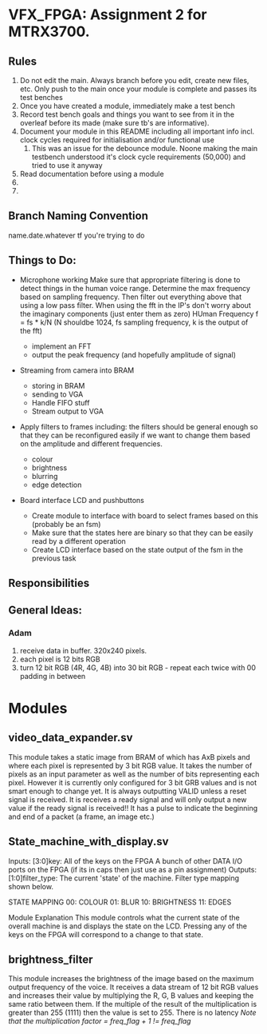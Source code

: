 # VFX_FPGA: Assignment 2 for MTRX3700.

## Rules
1. Do not edit the main. Always branch before you edit, create new files, etc. Only push to the main once your module is complete and passes its test benches
2. Once you have created a module, immediately make a test bench
3. Record test bench goals and things you want to see from it in the overleaf before its made (make sure tb's are informative).
4. Document your module in this README including all important info incl. clock cycles required for initialisation and/or functional use
    1. This was an issue for the debounce module. Noone making the main testbench understood it's clock cycle requirements (50,000) and tried to use it anyway
5. Read documentation before using a module
6. 
7. 

## Branch Naming Convention
name.date.whatever tf you're trying to do

## Things to Do:

- Microphone working
  Make sure that appropriate filtering is done to detect things in the human voice range.
  Determine the max frequency based on sampling frequency. Then filter out everything above that using a low pass filter.
  When using the fft in the IP's don't worry about the imaginary components (just enter them as zero)
  HUman Frequency f = fs * k/N (N shouldbe 1024, fs sampling frequency, k is the output of the fft)
  
    - implement an FFT
    - output the peak frequency (and hopefully amplitude of signal)

- Streaming from camera into BRAM
    - storing in BRAM
    - sending to VGA
    - Handle FIFO stuff
    - Stream output to VGA

- Apply filters to frames including:
      the filters should be general enough so that they can be reconfigured easily if we want to change
      them based on the amplitude and different frequencies.
    - colour
    - brightness
    - blurring
    - edge detection

- Board interface LCD and pushbuttons 
    - Create module to interface with board to select frames based on this (probably be an fsm)
    - Make sure that the states here are binary so that they can be easily read by a different operation
    - Create LCD interface based on the state output of the fsm in the previous task

## Responsibilities

## General Ideas:
### Adam
1. receive data in buffer. 320x240 pixels.
2. each pixel is 12 bits RGB
3. turn 12 bit RGB (4R, 4G, 4B) into 30 bit RGB - repeat each twice with 00 padding in between

# Modules

## video_data_expander.sv
This module takes a static image from BRAM of which has AxB pixels and where each pixel is represented by 3 bit RGB value. 
It takes the number of pixels as an input parameter as well as the number of bits representing each pixel. However it is currently only configured for 3 bit GRB values and is not smart enough to change yet.
It is always outputting VALID unless a reset signal is received.
It is receives a ready signal and will only output a new value if the ready signal is received!!
It has a pulse to indicate the beginning and end of a packet (a frame, an image etc.)

## State_machine_with_display.sv
Inputs: 
    [3:0]key: All of the keys on the FPGA
    A bunch of other DATA I/O ports on the FPGA (if its in caps then just use as a pin assignment)
Outputs:
    [1:0]filter_type: The current 'state' of the machine. Filter type mapping shown below.

STATE MAPPING
    00: COLOUR
    01: BLUR
    10: BRIGHTNESS
    11: EDGES

Module Explanation
This module controls what the current state of the overall machine is and displays the state on the LCD.
Pressing any of the keys on the FPGA will correspond to a change to that state.
    


## brightness_filter
This module increases the brightness of the image based on the maximum output frequency of the voice.
It receives a data stream of 12 bit RGB values and increases their value by multiplying the R, G, B values and keeping the same ratio between them. If the multiple of the result of the multiplication is greater than 255 (1111) then the value is set to 255.
There is no latency
*Note that the multiplication factor = freq_flag + 1 != freq_flag*